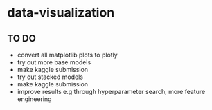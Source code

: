 # data-visualization

## TO DO
- convert all matplotlib plots to plotly
- try out more base models
- make kaggle submission
- try out stacked models
- make kaggle submission
- improve results e.g through hyperparameter search, more feature engineering
